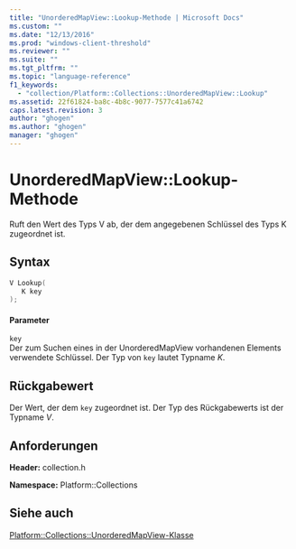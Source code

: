 ```yaml
---
title: "UnorderedMapView::Lookup-Methode | Microsoft Docs"
ms.custom: ""
ms.date: "12/13/2016"
ms.prod: "windows-client-threshold"
ms.reviewer: ""
ms.suite: ""
ms.tgt_pltfrm: ""
ms.topic: "language-reference"
f1_keywords: 
  - "collection/Platform::Collections::UnorderedMapView::Lookup"
ms.assetid: 22f61824-ba8c-4b8c-9077-7577c41a6742
caps.latest.revision: 3
author: "ghogen"
ms.author: "ghogen"
manager: "ghogen"
---
```

# UnorderedMapView::Lookup-Methode
Ruft den Wert des Typs V ab, der dem angegebenen Schlüssel des Typs K zugeordnet ist.  
  
## Syntax  
  
```cpp  
V Lookup(  
   K key  
);  
```  
  
#### Parameter  
 `key`  
 Der zum Suchen eines in der UnorderedMapView vorhandenen Elements verwendete Schlüssel. Der Typ von `key` lautet Typname *K*.  
  
## Rückgabewert  
 Der Wert, der dem `key` zugeordnet ist. Der Typ des Rückgabewerts ist der Typname *V*.  
  
## Anforderungen  
 **Header:** collection.h  
  
 **Namespace:** Platform::Collections  
  
## Siehe auch  
 [Platform::Collections::UnorderedMapView\-Klasse](../cppcx/platform-collections-unorderedmapview-class.md)